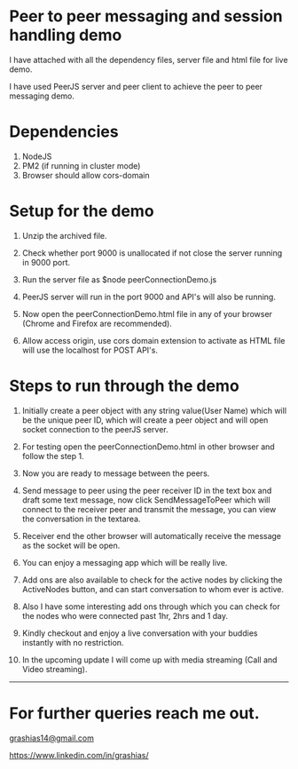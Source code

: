 # Peer to peer messaging and session handling demo

I have attached with all the dependency files, server file and html file for live demo.

I have used PeerJS server and peer client to achieve the peer to peer messaging demo.


# Dependencies

1. NodeJS 
2. PM2 (if running in cluster mode)
3. Browser should allow cors-domain



# Setup for the demo

1. Unzip the archived file.

2. Check whether port 9000 is unallocated if not close the server running in 9000 port.

3. Run the server file as $node peerConnectionDemo.js

3. PeerJS server will run in the port 9000 and API's will also be running.

4. Now open the peerConnectionDemo.html file in any of your browser (Chrome and Firefox are recommended). 

5. Allow access origin, use cors domain extension to activate as HTML file will use the localhost for POST API's.



# Steps to run through the demo 

1. Initially create a peer object with any string value(User Name) which will be the unique peer ID, which will create a peer object and will open socket connection to the peerJS server.

2. For testing open the peerConnectionDemo.html in other browser and follow the step 1.

3. Now you are ready to message between the peers.

4. Send message to peer using the peer receiver ID in the text box and draft some text message, now click SendMessageToPeer which will connect to the receiver peer and transmit the message, you can view the conversation in the textarea.

5. Receiver end the other browser will automatically receive the message as the socket will be open.

6. You can enjoy a messaging app which will be really live.

7. Add ons are also available to check for the active nodes by clicking the ActiveNodes button, and can start conversation to whom ever is active.

8. Also I have some interesting add ons through which you can check for the nodes who were connected past 1hr, 2hrs and 1 day.

9. Kindly checkout and enjoy a live conversation with your buddies instantly with no restriction.

10. In the upcoming update I will come up with media streaming (Call and Video streaming).

----------------------------

# For further queries reach me out.

grashias14@gmail.com

https://www.linkedin.com/in/grashias/
